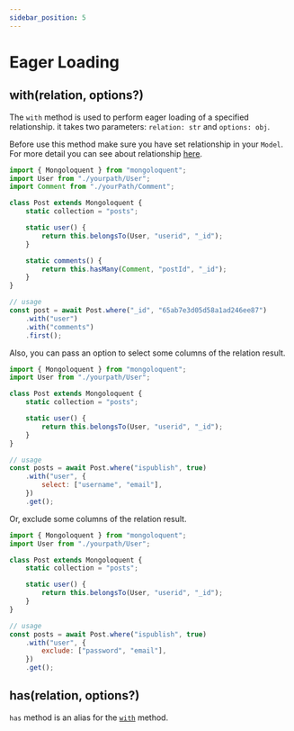 ```yaml
---
sidebar_position: 5
---
```


# Eager Loading

## with(relation, options?)

The `with` method is used to perform eager loading of a specified relationship. it takes two parameters: `relation: str` and `options: obj`.

Before use this method make sure you have set relationship in your `Model`. For more detail you can see about relationship [here](#relationships).

```js
import { Mongoloquent } from "mongoloquent";
import User from "./yourpath/User";
import Comment from "./yourPath/Comment";

class Post extends Mongoloquent {
	static collection = "posts";

	static user() {
		return this.belongsTo(User, "userid", "_id");
	}

	static comments() {
		return this.hasMany(Comment, "postId", "_id");
	}
}

// usage
const post = await Post.where("_id", "65ab7e3d05d58a1ad246ee87")
	.with("user")
	.with("comments")
	.first();
```

Also, you can pass an option to select some columns of the relation result.

```js
import { Mongoloquent } from "mongoloquent";
import User from "./yourpath/User";

class Post extends Mongoloquent {
	static collection = "posts";

	static user() {
		return this.belongsTo(User, "userid", "_id");
	}
}

// usage
const posts = await Post.where("ispublish", true)
	.with("user", {
		select: ["username", "email"],
	})
	.get();
```

Or, exclude some columns of the relation result.

```js
import { Mongoloquent } from "mongoloquent";
import User from "./yourpath/User";

class Post extends Mongoloquent {
	static collection = "posts";

	static user() {
		return this.belongsTo(User, "userid", "_id");
	}
}

// usage
const posts = await Post.where("ispublish", true)
	.with("user", {
		exclude: ["password", "email"],
	})
	.get();
```

## has(relation, options?)

`has` method is an alias for the [`with`](#withrelation-options) method.

